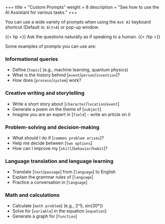 +++
title = "Custom Prompts"
weight = 8
description = "See how to use the AI Assistant for various tasks."
+++

You can use a wide variety of prompts when using the `Ask AI` keyboard shortcut (Default is: `Alt+A`) or pop-up window.

{{< tip >}}
Ask the questions naturally as if speaking to a human.
{{< /tip >}}

Some examples of prompts you can use are:

### Informational queries

* Define [`topic`] (e.g., machine learning, quantum physics)
* What is the history behind [`event`/`person`/`invention`]?
* How does [`process`/`system`] work?

### Creative writing and storytelling

* Write a short story about [`character`/`location`/`event`]
* Generate a poem on the theme of [`subject`]
* Imagine you are an expert in [`field`] - write an article on it

### Problem-solving and decision-making

* What should I do if [`common problem arises`]?
* Help me decide between [`two options`]
* How can I improve my [`skill`/`behavior`/`habit`]?

### Language translation and language learning

* Translate [`text`/`passage`] from [`language`] to English
* Explain the grammar rules of [`language`]
* Practice a conversation in [`language`]

### Math and calculations

* Calculate [`math problem`] (e.g., 2^5, sin(30°))
* Solve for [`variable`] in the equation [`equation`]
* Generate a graph for [`function`]
